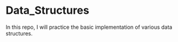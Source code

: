 # Data_Structures

In this repo, I will practice the basic implementation of various data structures. 

    
